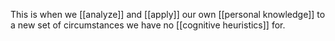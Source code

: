 This is when we [[analyze]] and [[apply]] our own [[personal knowledge]] to a new set of circumstances we have no [[cognitive heuristics]] for.